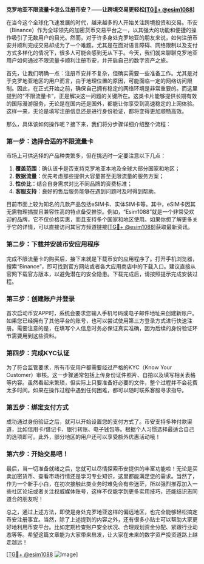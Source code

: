 **克罗地亚不限流量卡怎么注册币安？——让跨境交易更轻松[[TG💪+ @esim1088](https://t.me/s/esim1088)]**

在当今这个全球化飞速发展的时代，越来越多的人开始关注跨境投资和交易。币安（Binance）作为全球领先的加密货币交易平台之一，以其强大的功能和便捷的操作吸引了无数用户的目光。然而，对于许多身处克罗地亚的朋友来说，如何注册币安并顺利完成交易却成为了一个难题。尤其是在面对语言障碍、网络限制以及支付方式多样化的情况下，很多人可能会感到无从下手。今天，我们就来聊聊克罗地亚用户如何通过不限流量卡顺利注册币安，并开启自己的数字资产之旅。

首先，让我们明确一点：注册币安并不复杂，但确实需要一些准备工作。尤其是对于克罗地亚地区的用户而言，由于地理位置的原因，可能面临一定的网络访问限制。因此，在正式开始之前，确保自己拥有稳定的网络环境是非常重要的。而这里提到的“不限流量卡”，正是解决这一问题的关键所在。这类卡片能够提供长期有效的国际漫游服务，无论是在国内还是国外，都能让你享受到高速稳定的上网体验。这样一来，无论是填写注册信息还是进行身份验证，都将变得更加顺畅高效。

那么，具体该如何操作呢？接下来，我们将分步骤详细介绍整个流程：

### 第一步：选择合适的不限流量卡

市场上可供选择的产品种类繁多，但在挑选时一定要注意以下几点：
1. **覆盖范围**：确认该卡是否支持克罗地亚本地及全球大部分国家和地区；
2. **数据流量**：优先考虑那些提供大容量甚至无限流量的服务方案；
3. **性价比**：结合自身需求对比不同品牌的资费标准；
4. **客服支持**：良好的售后服务能够在遇到问题时及时得到帮助。

目前市面上较为知名的几款产品包括eSIM卡、实体SIM卡等。其中，eSIM卡因其无需物理插拔且兼容性高的特点备受推崇。例如，“Esim1088”就是一个非常受欢迎的品牌，它不仅价格实惠，而且支持多个国家和地区使用。如果你想了解更多关于它的详情，可以直接访问其官方频道链接[[TG💪+ @esim1088](https://t.me/s/esim1088)]获取最新资讯。

### 第二步：下载并安装币安应用程序

完成不限流量卡的购买后，接下来就是下载币安的应用程序了。打开手机浏览器，搜索“Binance”，即可找到官方网站或者各大应用商店中的下载入口。建议直接从官网下载官方版本，以避免潜在的安全隐患。下载完成后，请按照提示完成安装过程。

### 第三步：创建账户并登录

首次启动币安APP时，系统会要求您输入手机号码或电子邮件地址来创建新账户。如果您已经拥有了其他平台的账号，也可以尝试使用第三方登录方式进行快速注册。需要注意的是，在填写个人信息时务必保证真实准确，因为后续的身份验证环节需要用到这些资料。

### 第四步：完成KYC认证

为了符合监管要求，所有币安用户都需要经过严格的KYC（Know Your Customer）审核。这一步骤通常包括上传身份证件照片、自拍以及填写相关表格等内容。虽然看起来繁琐，但实际上只要准备好必要的文件，整个过程并不会花费太多时间。如果在操作过程中遇到任何困难，都可以随时联系客服寻求指导。

### 第五步：绑定支付方式

成功通过身份验证之后，就可以开始设置您的支付方式了。币安支持多种付款渠道，比如信用卡/借记卡、银行转账、电子钱包等。根据个人习惯选择最适合自己的选项即可。此外，部分地区的用户还可以享受额外优惠活动哦！

### 第六步：开始交易吧！

最后，当一切准备就绪之后，您就可以尽情探索币安提供的丰富功能啦！无论是买卖加密货币、查看市场行情还是学习专业知识，这里都能满足您的需求。当然了，作为一个新手小白，在初次接触此类业务时难免会有些迷茫，所以强烈推荐加入一些社区论坛或者关注权威媒体账号，这样不仅能学到更多实用技巧，还能结识志同道合的朋友呢！

总之，通过上述方法，即使是身处克罗地亚这样的偏远地区，也完全能够轻松搞定币安注册事宜。当然，除了上述提到的内容之外，还有很多小贴士可以帮助大家更好地利用币安平台。比如定期检查账户安全状况、合理规划资金分配、紧跟行业动态等等。希望这篇文章能为大家带来启发，让大家在未来的数字资产投资道路上越走越远！

[[TG💪+ @esim1088](https://t.me/s/esim1088) ![Image](https://i.postimg.cc/4NQfJmqS/Snipaste-2025-05-13-00-14-12.png)]